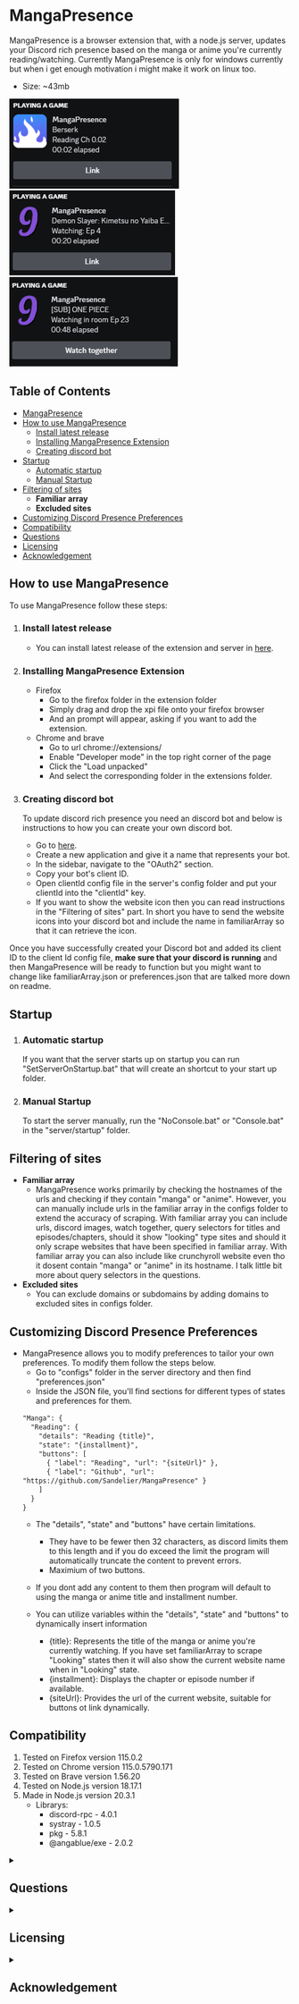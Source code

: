
# MangaPresence

MangaPresence is a browser extension that, with a node.js server, updates your Discord rich presence based on the manga or anime you're currently reading/watching. Currently MangaPresence is only for windows currently but when i get enough motivation i might make it work on linux too.

- Size: ~43mb

![Reading](showcase/Reading%20manga.png)
![Watching](showcase/Watching%20anime.png)
![Watching in room](showcase/Watching%20in%20room.png)


## Table of Contents
- [MangaPresence](#MangaPresence)
- [How to use MangaPresence](#how-to-use-mangapresence)
  - [Install latest release](#install-latest-release)
  - [Installing MangaPresence Extension](#installing-mangapresence-extension)
  - [Creating discord bot](#creating-discord-bot)
- [Startup](#startup)
  - [Automatic startup](#automatic-startup)
  - [Manual Startup](#manual-startup)
- [Filtering of sites](#filtering-of-sites)
  - **Familiar array**
  - **Excluded sites**
- [Customizing Discord Presence Preferences](#customizing-discord-presence-preferences)
- [Compatibility](#compatibility)
- [Questions](#questions)
- [Licensing](#licensing)
- [Acknowledgement](#acknowledgement)


## How to use MangaPresence
To use MangaPresence follow these steps:

1. ### Install latest release
   - You can install latest release of the extension and server in [here](https://github.com/Sandelier/MangaPresence/releases/latest).

2.  ### Installing MangaPresence Extension
	- Firefox
    	- Go to the firefox folder in the extension folder
		- Simply drag and drop the xpi file onto your firefox browser
		- And an prompt will appear, asking if you want to add the extension.
	- Chrome and brave
		- Go to url chrome://extensions/
		- Enable "Developer mode" in the top right corner of the page
		- Click the "Load unpacked"
		- And select the corresponding folder in the extensions folder.

3. ### Creating discord bot
	  To update discord rich presence you need an discord bot and below is instructions to how you can create your own discord bot.
	- Go to [here](https://discord.com/developers/applications?new_application=true).
	- Create a new application and give it a name that represents your bot.
	- In the sidebar, navigate to the "OAuth2" section.
	- Copy your bot's client ID.
	- Open clientId config file in the server's config folder and put your clientId into the "clientId" key.
	- If you want to show the website icon then you can read instructions in the "Filtering of sites" part. In short you have to send the website icons into your discord bot and include the name in familiarArray so that it can retrieve the icon.

Once you have successfully created your Discord bot and added its client ID to the client Id config file, **make sure that your discord is running** and then MangaPresence will be ready to function but you might want to change like familiarArray.json or preferences.json that are talked more down on readme.

## Startup 

1. ###  Automatic startup
   If you want that the server starts up on startup you can run "SetServerOnStartup.bat" that will create an shortcut to your start up folder. 

2. ### Manual Startup
   To start the server manually, run the "NoConsole.bat" or "Console.bat" in the "server/startup" folder.

## Filtering of sites
- **Familiar array**
  - MangaPresence works primarily by checking the hostnames of the urls and checking if they contain "manga" or "anime". However, you can manually include urls in the familiar array in the configs folder to extend the accuracy of scraping. With familiar array you can include urls, discord images, watch together, query selectors for titles and episodes/chapters, should it show "looking" type sites and should it only scrape websites that have been specified in familiar array. With familiar array you can also include like crunchyroll website even tho it dosent contain "manga" or "anime" in its hostname. I talk little bit more about query selectors in the questions.
 - **Excluded sites**
	 - You can exclude domains or subdomains by adding domains to excluded sites in configs folder.

## Customizing Discord Presence Preferences
- MangaPresence allows you to modify preferences to tailor your own preferences. To modify them follow the steps below.
	- Go to "configs" folder in the server directory and then find "preferences.json"
	- Inside the JSON file, you'll find sections for different types of states and preferences for them.
	```
	"Manga": {
	  "Reading": {
	    "details": "Reading {title}",
	    "state": "{installment}",
	    "buttons": [
	      { "label": "Reading", "url": "{siteUrl}" },
	      { "label": "Github", "url": "https://github.com/Sandelier/MangaPresence" }
	    ]
	  }
	}
	```
	- The "details", "state" and "buttons" have certain limitations.
		- They have to be fewer then 32 characters, as discord limits them to this length and if you do exceed the limit the program will automatically truncate the content to prevent errors.
		- Maximium of two buttons.
	- If you dont add any content to them then program will default to using the manga or anime title and installment number.

	- You can utilize variables within the "details", "state" and "buttons" to dynamically insert information
		- {title}: Represents the title of the manga or anime you're currently watching. If you have set familiarArray to scrape "Looking" states then it will also show the current website name when in "Looking" state.
		- {installment}: Displays the chapter or episode number if available.
		- {siteUrl}: Provides the url of the current website, suitable for buttons ot link dynamically.
	


## Compatibility
1. Tested on Firefox version 115.0.2
2. Tested on Chrome version 115.0.5790.171
3. Tested on Brave version 1.56.20
4. Tested on Node.js version 18.17.1
5. Made in Node.js version 20.3.1
	- Librarys:
		- discord-rpc - 4.0.1
		- systray - 1.0.5
		- pkg - 5.8.1
		- @angablue/exe - 2.0.2

<details>
<summary><h2>Questions</h2></summary> 

- ### Server
   - **Why is my server closing instantly**
     - There are many reasons as to why the server might close instantly, but the most common issue is either that you forgot to include client id in the configs terminal or your discord is not on. If its not those reasons then you could launch "Console.bat" in the "startup" folder which enables you to see terminal so you can identify the error.
- ### Extension
	- **Can't scrape a page? Not scraping correctly?**
		- If you want to specify an url that dosen't contain "manga" or "anime" in its hostname, you can add the url to the familiar array in the configs terminal. However, the familiar array wont allow you to scrape every page even if you specify the url in the array if it contains blacklisted words like "register", "login" or "account"
		- Certain query selectors arent allowed on familiar array due to security reasons. The keywords include "form", "password", and "username"
	- **Don't want an page to be scraped?**
		- You can include an excluded urls in the configs terminal and selecting the "excluded sites" in the terminal to exclude subdomains or full domains.
- ### Privacy policy
	- MangaPresence dosen't save any data that is provided to it by the browser. The only things that is saved are the config files that you edit via the configs terminal.
	- MangaPresence dosen't connect to any other external servers other then discords api through "discord-rpc" library other then that everything is done in localhost.
- ### Uninstalling
	- If you have set the  sever to start up automatically, you can press the "StartServerOnStartup" again and it will prompt you to remove the shortcut, Once you remove the shortcut, you can delete the server files.
- ### Query selectors examples.
	- Query selectors are methods to select elements in webpages. Below i will show couple examples on how to accurately select query selectors.
	- **Scraping title**
		-  ```
			<div class="wrapper">
			  <aside class="content">
			    <div class="poster">...</div>
			    <div class=" info">
		          <div class="meta">...</div>
		          <div class="name" itemprop="name">Title</div>
		      ```
			
			-	To retrieve the title we can for example use ```div.info div.name[itemprop="name"]```
	-	**Scraping chapter**
		-	```
			<li class="page-item w-100">
			  <button id="numberlist-toggler" class="btn btn-sidebar">
			    <span class="menu-collapsed">
			      <span class="number-current-type">Chapter</span>
			      <span class="number-current">0</span>
		      ```
			-	To retrieve the chapter count we can for example use ```button#numberlist-toggler span.menu-collapsed span.number-current```
</details>

<details>
   <summary><h2>Licensing</h2></summary>

   MangaPresence is open-source software distributed under the MIT License. This means that you are free to use, modify, and distribute the extension as long as you include the original copyright notice and disclaimers. For more details, please refer to the [LICENSE](https://github.com/Sandelier/MangaPresence/blob/main/LICENSE) file.
</details>



<details>
   <summary><h2>Acknowledgement</h2></summary>
   
   [discord-rpc](https://www.npmjs.com/package/discord-rpc) - Used for easy access to discord rich api  
   [systray](https://www.npmjs.com/package/systray) - Used for tray  
   [pkg](https://www.npmjs.com/package/pkg) - Used for bundling
   [@angablue/exe](https://www.npmjs.com/package/@angablue/exe) - Used so we can easily modify the exe file.

</details>